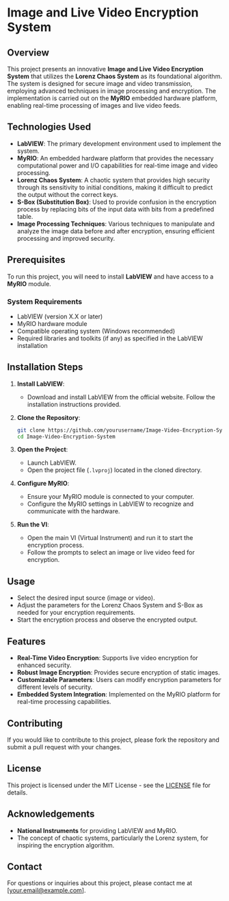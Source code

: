 # Image and Live Video Encryption System

## Overview
This project presents an innovative **Image and Live Video Encryption System** that utilizes the **Lorenz Chaos System** as its foundational algorithm. The system is designed for secure image and video transmission, employing advanced techniques in image processing and encryption. The implementation is carried out on the **MyRIO** embedded hardware platform, enabling real-time processing of images and live video feeds.

## Technologies Used
- **LabVIEW**: The primary development environment used to implement the system.
- **MyRIO**: An embedded hardware platform that provides the necessary computational power and I/O capabilities for real-time image and video processing.
- **Lorenz Chaos System**: A chaotic system that provides high security through its sensitivity to initial conditions, making it difficult to predict the output without the correct keys.
- **S-Box (Substitution Box)**: Used to provide confusion in the encryption process by replacing bits of the input data with bits from a predefined table.
- **Image Processing Techniques**: Various techniques to manipulate and analyze the image data before and after encryption, ensuring efficient processing and improved security.

## Prerequisites
To run this project, you will need to install **LabVIEW** and have access to a **MyRIO** module.

### System Requirements
- LabVIEW (version X.X or later)
- MyRIO hardware module
- Compatible operating system (Windows recommended)
- Required libraries and toolkits (if any) as specified in the LabVIEW installation

## Installation Steps
1. **Install LabVIEW**:
   - Download and install LabVIEW from the official website. Follow the installation instructions provided.

2. **Clone the Repository**:
   ```bash
   git clone https://github.com/yourusername/Image-Video-Encryption-System.git
   cd Image-Video-Encryption-System


3. **Open the Project**:
   - Launch LabVIEW.
   - Open the project file (`.lvproj`) located in the cloned directory.

4. **Configure MyRIO**:
   - Ensure your MyRIO module is connected to your computer.
   - Configure the MyRIO settings in LabVIEW to recognize and communicate with the hardware.

5. **Run the VI**:
   - Open the main VI (Virtual Instrument) and run it to start the encryption process.
   - Follow the prompts to select an image or live video feed for encryption.

## Usage
- Select the desired input source (image or video).
- Adjust the parameters for the Lorenz Chaos System and S-Box as needed for your encryption requirements.
- Start the encryption process and observe the encrypted output.

## Features
- **Real-Time Video Encryption**: Supports live video encryption for enhanced security.
- **Robust Image Encryption**: Provides secure encryption of static images.
- **Customizable Parameters**: Users can modify encryption parameters for different levels of security.
- **Embedded System Integration**: Implemented on the MyRIO platform for real-time processing capabilities.

## Contributing
If you would like to contribute to this project, please fork the repository and submit a pull request with your changes.

## License
This project is licensed under the MIT License - see the [LICENSE](LICENSE) file for details.

## Acknowledgements
- **National Instruments** for providing LabVIEW and MyRIO.
- The concept of chaotic systems, particularly the Lorenz system, for inspiring the encryption algorithm.

## Contact
For questions or inquiries about this project, please contact me at [your.email@example.com].
